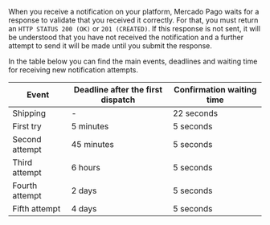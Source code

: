 When you receive a notification on your platform, Mercado Pago waits for a response to validate that you received it correctly. For that, you must return an `HTTP STATUS 200 (OK)` or `201 (CREATED)`. If this response is not sent, it will be understood that you have not received the notification and a further attempt to send it will be made until you submit the response.

In the table below you can find the main events, deadlines and waiting time for receiving new notification attempts.

| Event | Deadline after the first dispatch | Confirmation waiting time |
| --- | --- | --- |
| Shipping | - | 22 seconds |
| First try | 5 minutes | 5 seconds |
| Second attempt | 45 minutes | 5 seconds |
| Third attempt | 6 hours | 5 seconds |
| Fourth attempt | 2 days | 5 seconds |
| Fifth attempt | 4 days | 5 seconds |